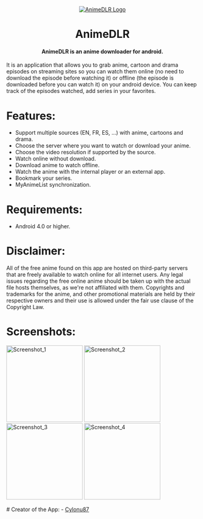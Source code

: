 <p align="center">
  <a href="">
  <img src="https://user-images.githubusercontent.com/89072438/168833191-c6e8f6f3-29d9-4085-a5ff-2355eec374a4.png" alt="AnimeDLR Logo">
</a>
</p>
<h1 align="center">AnimeDLR</h1>
<h4 align="center">AnimeDLR is an anime downloader for android.</h4>

It is an application that allows you to grab anime, cartoon and drama episodes on streaming sites so you can watch them
online (no need to download the episode before watching it) or
offline (the episode is downloaded before you can watch it) on your android device.
You can keep track of the episodes watched, add series in your favorites.
# Features:
- Support multiple sources (EN, FR, ES, ...) with anime, cartoons and drama.
- Choose the server where you want to watch or download your anime.
- Choose the video resolution if supported by the source.
- Watch online without download.
- Download anime to watch offline.
- Watch the anime with the internal player or an external app.
- Bookmark your series.
- MyAnimeList synchronization.
# Requirements:
- Android 4.0 or higher.
# Disclaimer:
All of the free anime found on this app are hosted on third-party servers that are freely available to watch online for all internet users. Any legal issues regarding the free online anime should be taken up with the actual file hosts themselves, as we're not affiliated with them. Copyrights and trademarks for the anime, and other promotional materials are held by their respective owners and their use is allowed under the fair use clause of the Copyright Law.
# Screenshots:
<p align="left">
  <img width="200" src="https://user-images.githubusercontent.com/89072438/168839980-8a09f9b3-0143-45aa-a5f4-09a78db290f6.jpg" alt="Screenshot_1">
  <img width="200" src="https://user-images.githubusercontent.com/89072438/168840115-76f39b12-b0de-4195-b2d5-46cc95a3b5e6.jpg" alt="Screenshot_2">
  <img width="200" src="https://user-images.githubusercontent.com/89072438/168842179-98c21c0a-ad73-4b97-8992-1af9f0c64e21.jpg" alt="Screenshot_3">
  <img width="200" src="https://user-images.githubusercontent.com/89072438/168842625-fc55d9d3-1abf-450a-9f39-1a953d0f2a1b.jpg" alt="Screenshot_4">
</p>
# Creator of the App:
- <a href="https://github.com/cylonu87">Cylonu87</a>
